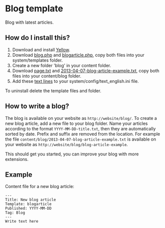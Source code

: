 Blog template
=============

Blog with latest articles.

How do I install this?
----------------------
1. Download and install [Yellow](https://github.com/markseu/yellowcms/).  
2. Download [blog.php](blog.php?raw=true) and [blogarticle.php](blogarticle.php?raw=true), copy both files into your system/templates folder.  
3. Create a new folder 'blog' in your content folder.
4. Download [page.txt](page.txt?raw=true) and [2013-04-07-blog-article-example.txt](2013-04-07-blog-article-example.txt?raw=true), copy both files into your content/blog folder.
5. Add these [text lines](text.ini?raw=true) to your system/config/text_english.ini file.

To uninstall delete the template files and folder.

How to write a blog?
--------------------
The blog is available on your website as `http://website/blog/`. To create a new blog article, add a new file to your blog folder. Name your articles according to the format `YYYY-MM-DD-title.txt`, then they are automatically sorted by date. Prefix and suffix are removed from the location. For example the file `content/blog/2013-04-07-blog-article-example.txt` is available on your website as `http://website/blog/blog-article-example`.

This should get you started, you can improve your blog with more extensions.

Example
-------
Content file for a new blog article:

    ---
    Title: New blog article
    Template: blogarticle
    Published: YYYY-MM-DD
    Tag: Blog
    ---
    Write text here